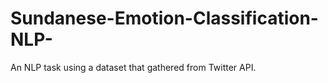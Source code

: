 # Sundanese-Emotion-Classification-NLP-
An NLP task using a dataset that gathered from Twitter API.
